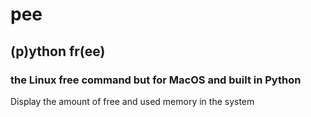 # pee

## (p)ython fr(ee) 
### the Linux free command but for MacOS and built in Python

Display the amount of free and used memory in the system


